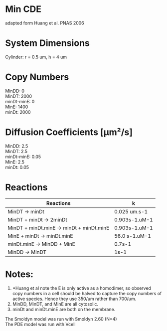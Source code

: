 # Min CDE  
adapted form Huang et al. PNAS 2006  

# System Dimensions  
Cylinder: r = 0.5 um, h = 4 um    

# Copy Numbers  
MinDD: 0  
MinDT: 2000  
minDt-minE: 0  
MinE: 1400  
minDt: 2000  

# Diffusion Coefficients [µm²/s]  
MinDD: 2.5  
MinDT: 2.5  
minDt-minE: 0.05  
MinE: 2.5  
minDt: 0.05  

# Reactions  
| Reactions | k| 
| --- | --- |
| MinDT -> minDt | 0.025 um.s-1 |  
| MinDT + minDt -> 2minDt | 0.903s-1.uM-1 |  
| MinDT + minDt.minE -> minDt + minDt.minE | 0.903s-1.uM-1 |  
| MinE + minDt -> minDt.minE | 56.0 s-1.uM-1 |  
| minDt.minE -> MinDD + MinE | 0.7s-1 |  
| MinDD -> MinDT | 1s-1 |  

# Notes:
1. *Huang et al note the E is only active as a homodimer, so observed copy numbers in a cell should be halved to capture the copy numbers of active species. Hence they use 350/um rather than 700/um.  
2. MinDD, MinDT, and MinE are all cytosolic.  
3. minDt and minDt.minE are both on the membrane.  

The Smoldyn model was run with Smoldyn 2.60 (N=4)  
The PDE model was run with Vcell  